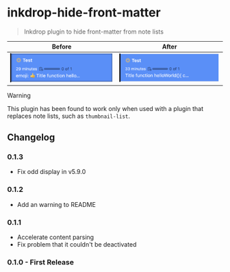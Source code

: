 # inkdrop-hide-front-matter

> Inkdrop plugin to hide front-matter from note lists

| Before | After |
| - | - |
| ![](media/ss1.png) | ![](media/ss2.png) |

> [!WARNING]
> This plugin has been found to work only when used with a plugin that replaces note lists, such as `thumbnail-list`.

## Changelog

### 0.1.3

- Fix odd display in v5.9.0

### 0.1.2

- Add an warning to README

### 0.1.1

- Accelerate content parsing
- Fix problem that it couldn't be deactivated

### 0.1.0 - First Release
